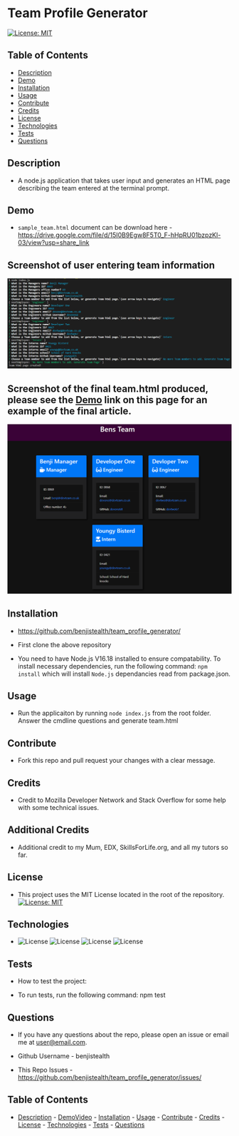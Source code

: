 # Team Profile Generator
                       
[![License: MIT](https://img.shields.io/badge/License-MIT-orange.svg)](https://opensource.org/licenses/MIT)


## Table of Contents

* [Description](#description)
* [Demo](#demo)
* [Installation](#installation)
* [Usage](#usage)
* [Contribute](#contribute)
* [Credits](#credits)
* [License](#license)
* [Technologies](#technologies)
* [Tests](#tests)
* [Questions](#questions)

## Description

- A node.js application that takes user input and generates an HTML page describing the team entered at the terminal prompt.

## Demo

 - `sample_team.html` document can be download here - https://drive.google.com/file/d/15I0B9Egw8F5T0_F-hHpRU01bzpzKl-03/view?usp=share_link


## Screenshot of user entering team information

    
  <img alt="Screenshot_1" src="./assets/images/screenshot1.png">


## Screenshot of the final team.html produced, please see the [Demo](#demo) link on this page for an example of the final article.


  <img alt="Screenshot_2" src="./assets/images/screenshot2.png">


## Installation

 - https://github.com/benjistealth/team_profile_generator/

 - First clone the above repository

 - You need to have Node.js V16.18 installed to ensure compatability. To install necessary dependencies, run the following command: `npm install` which will install `Node.js` dependancies read from package.json.


## Usage

- Run the applicaiton by running `node index.js` from the root folder.  Answer the cmdline questions and generate team.html


## Contribute

 - Fork this repo and pull request your changes with a clear message.

## Credits

 - Credit to Mozilla Developer Network and Stack Overflow for some help with some technical issues.

## Additional Credits

 - Additional credit to my Mum, EDX, SkillsForLife.org, and all my tutors so far.

## License

 - This project  uses the MIT License located in the root of the repository. [![License: MIT](https://img.shields.io/badge/License-MIT-orange.svg)](https://opensource.org/licenses/MIT) 

## Technologies

 -  ![License](https://img.shields.io/badge/Lang-Node.js-orange) ![License](https://img.shields.io/badge/Lang-JavaScript-purple) ![License](https://img.shields.io/badge/Lang-Markdown-green) ![License](https://img.shields.io/badge/Lang-HTML-yellow)

## Tests
 - How to test the project:

 - To run tests, run the following command: npm test

## Questions
 - If you have any questions about the repo, please open an issue or email me at user@email.com.

 - Github Username - benjistealth

 - This Repo Issues - https://github.com/benjistealth/team_profile_generator/issues/

## Table of Contents

* [Description](#description) - [DemoVideo](#demovideo) - [Installation](#installation) - [Usage](#usage) - [Contribute](#contribute) - [Credits](#credits) - [License](#license) - [Technologies](#technologies) - [Tests](#tests) - [Questions](#questions)